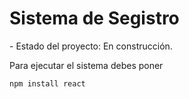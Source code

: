 <h1> Sistema de Segistro </h1>
- Estado del proyecto: En construcción.

Para ejecutar el sistema debes poner

```npm install react```
